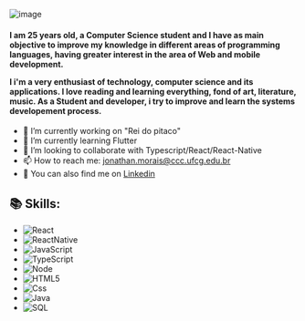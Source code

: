 ![image](https://user-images.githubusercontent.com/29778307/115323869-4108e880-a15f-11eb-9675-947f42e7a58f.png)

<h4>I am 25 years old, a Computer Science student and I have as main objective to improve my knowledge in
different areas of programming languages, having greater interest in the area of Web and mobile development. 

I i'm a very enthusiast of technology, computer science and its applications. I love reading and learning everything, fond of art, literature, music. As a Student and developer, i try to improve and learn the systems developement process.</h4>

- 🔭 I’m currently working on "Rei do pitaco"
- 🌱 I’m currently learning Flutter
- 👯 I’m looking to collaborate with Typescript/React/React-Native
- 📫 How to reach me: jonathan.morais@ccc.ufcg.edu.br
- 🔗 You can also find me on [Linkedin](https://www.linkedin.com/in/jonathan-lucas-a04636144/)

<h2>📚 Skills:</h2>

- ![React](https://img.shields.io/badge/-React-222222?style=flat&logo=react)
- ![ReactNative](https://img.shields.io/badge/-ReactNative-222222?style=flat&logo=react)
- ![JavaScript](https://img.shields.io/badge/-JavaScript-222222?style=flat&logo=javascript)
- ![TypeScript](https://img.shields.io/badge/-TypeScript-222222?style=flat&logo=typescript)
- ![Node](https://img.shields.io/badge/-Node-222222?style=flat&logo=node.js) 
- ![HTML5](https://img.shields.io/badge/-HTML5-222222?style=flat&logo=html5)
- ![Css](https://img.shields.io/badge/-CSS3-222222?style=flat&logo=css3)
- ![Java](https://img.shields.io/badge/-Java-222222?style=flat&logo=java)
- ![SQL](https://img.shields.io/badge/-SQL-222222?style=flat&logo=sql)

